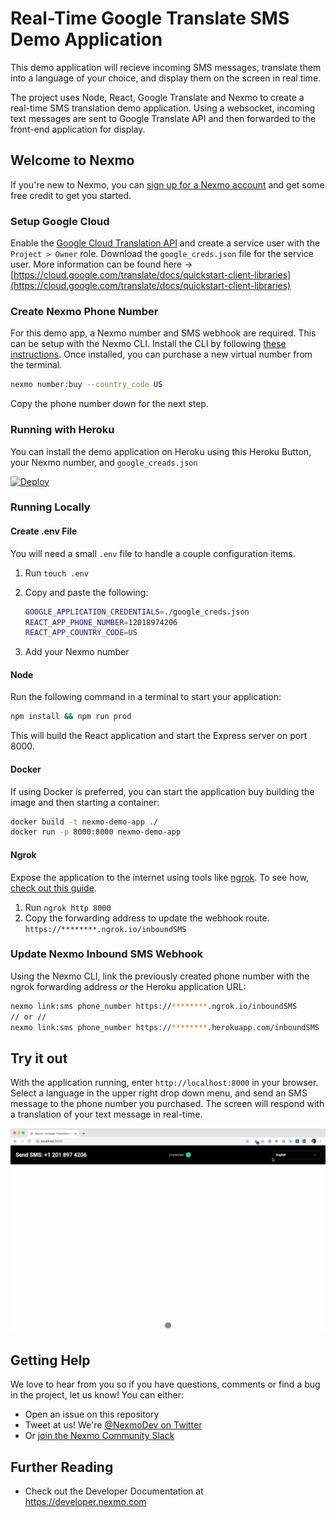 # Real-Time Google Translate SMS Demo Application

This demo application will recieve incoming SMS messages, translate them into a language of your choice, and display them on the screen in real time.

The project uses Node, React, Google Translate and Nexmo to create a real-time SMS translation demo application. Using a websocket, incoming text messages are sent to Google Translate API and then forwarded to the front-end application for display.

## Welcome to Nexmo

If you're new to Nexmo, you can [sign up for a Nexmo account](https://dashboard.nexmo.com/sign-up?utm_source=DEV_REL&utm_medium=github&utm_campaign=github-repo) and get some free credit to get you started.

### Setup Google Cloud

Enable the [Google Cloud Translation API](https://console.cloud.google.com/apis/library/translate.googleapis.com?q=translate&id=c22f20ba-6a29-40ae-9084-8bc264a97fc2) and create a service user with the `Project > Owner` role. Download the `google_creds.json` file for the service user. More information can be found here -> [https://cloud.google.com/translate/docs/quickstart-client-libraries](https://cloud.google.com/translate/docs/quickstart-client-libraries)

### Create Nexmo Phone Number

For this demo app, a Nexmo number and SMS webhook are required. This can be setup with the Nexmo CLI. Install the CLI by following [these instructions](https://github.com/Nexmo/nexmo-cli#installation). Once installed, you can purchase a new virtual number from the terminal.

```bash
nexmo number:buy --country_code US
```

Copy the phone number down for the next step.

### Running with Heroku

You can install the demo application on Heroku using this Heroku Button, your Nexmo number, and `google_creads.json`

[![Deploy](https://www.herokucdn.com/deploy/button.svg)](https://heroku.com/deploy)

### Running Locally

#### Create .env File

You will need a small `.env` file to handle a couple configuration items.

1. Run `touch .env`
1. Copy and paste the following:

    ```bash
    GOOGLE_APPLICATION_CREDENTIALS=./google_creds.json
    REACT_APP_PHONE_NUMBER=12018974206
    REACT_APP_COUNTRY_CODE=US
    ```

1. Add your Nexmo number

#### Node

Run the following command in a terminal to start your application:

```bash
npm install && npm run prod
```

This will build the React application and start the Express server on port 8000.

#### Docker

If using Docker is preferred, you can start the application buy building the image and then starting a container:

```bash
docker build -t nexmo-demo-app ./
docker run -p 8000:8000 nexmo-demo-app
```

#### Ngrok

Expose the application to the internet using tools like [ngrok](https://ngrok.com/). To see how, [check out this guide](https://www.nexmo.com/blog/2017/07/04/local-development-nexmo-ngrok-tunnel-dr/).

1. Run `ngrok http 8000`
1. Copy the forwarding address to update the webhook route. `https://********.ngrok.io/inboundSMS`

### Update Nexmo Inbound SMS Webhook

Using the Nexmo CLI, link the previously created phone number with the ngrok forwarding address or the Heroku application URL:  

```bash
nexmo link:sms phone_number https://********.ngrok.io/inboundSMS
// or //
nexmo link:sms phone_number https://********.herokuapp.com/inboundSMS
```

## Try it out

With the application running, enter `http://localhost:8000` in your browser. Select a language in the upper right drop down menu, and send an SMS message to the phone number you purchased.  The screen will respond with a translation of your text message in real-time.

![Using the Application](using_translation_app.gif)

## Getting Help

We love to hear from you so if you have questions, comments or find a bug in the project, let us know! You can either:

* Open an issue on this repository
* Tweet at us! We're [@NexmoDev on Twitter](https://twitter.com/NexmoDev)
* Or [join the Nexmo Community Slack](https://developer.nexmo.com/community/slack)

## Further Reading

* Check out the Developer Documentation at <https://developer.nexmo.com>

